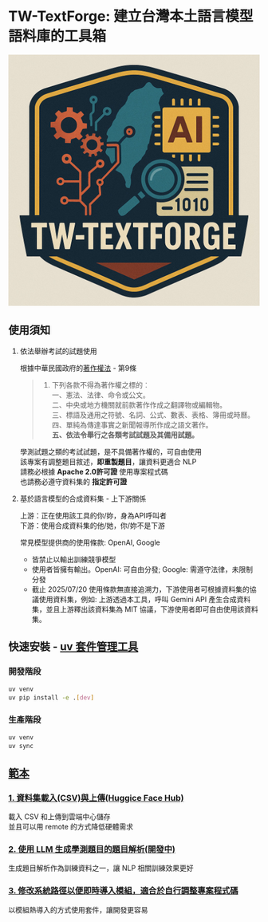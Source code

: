 # TW-TextForge: 建立台灣本土語言模型語料庫的工具箱

![logo](./assets/logo.jpg)

## 使用須知
1. 依法舉辦考試的試題使用

    根據中華民國政府的[著作權法](https://law.moj.gov.tw/LawClass/LawAll.aspx?PCode=J0070017) - 第9條 

    > 1. 下列各款不得為著作權之標的︰  
    一、憲法、法律、命令或公文。  
    二、中央或地方機關就前款著作作成之翻譯物或編輯物。  
    三、標語及通用之符號、名詞、公式、數表、表格、簿冊或時曆。  
    四、單純為傳達事實之新聞報導所作成之語文著作。  
    **五、依法令舉行之各類考試試題及其備用試題。**

    學測試題之類的考試試題，是不具備著作權的，可自由使用  
    該專案有調整題目敘述，**即重製題目**，讓資料更適合 NLP  
    請務必根據 **Apache 2.0許可證** 使用專案程式碼  
    也請務必遵守資料集的 **指定許可證**

2. 基於語言模型的合成資料集 - 上下游關係

    上游：正在使用該工具的你/妳，身為API呼叫者  
    下游：使用合成資料集的他/她，你/妳不是下游  

    常見模型提供商的使用條款: OpenAI, Google  
    - 皆禁止以輸出訓練競爭模型  
    - 使用者皆擁有輸出。OpenAI: 可自由分發; Google: 需遵守法律，未限制分發  
    - 截止 2025/07/20 使用條款無直接追溯力，下游使用者可根據資料集的協議使用資料集，例如: 上游透過本工具，呼叫 Gemini API 產生合成資料集，並且上游釋出該資料集為 MIT 協議，下游使用者即可自由使用該資料集。

## 快速安裝 - [uv 套件管理工具](https://docs.astral.sh/uv/getting-started/installation/)

### 開發階段

```bash
uv venv
uv pip install -e .[dev]
```

### 生產階段

```bash
uv venv
uv sync
```

## [範本](./examples/)

### [1. 資料集載入(CSV)與上傳(Huggice Face Hub)](./examples/Dataset_Load_And_Upload.ipynb)

載入 CSV 和上傳到雲端中心儲存  
並且可以用 remote 的方式降低硬體需求

### [2. 使用 LLM 生成學測題目的題目解析(開發中)](./examples/Agent_Generate_Analysis.ipynb)

生成題目解析作為訓練資料之一，讓 NLP 相關訓練效果更好

### [3. 修改系統路徑以便即時導入模組，適合於自行調整專案程式碼](./examples/Modules_Hot_Update.ipynb)

以模組熱導入的方式使用套件，讓開發更容易